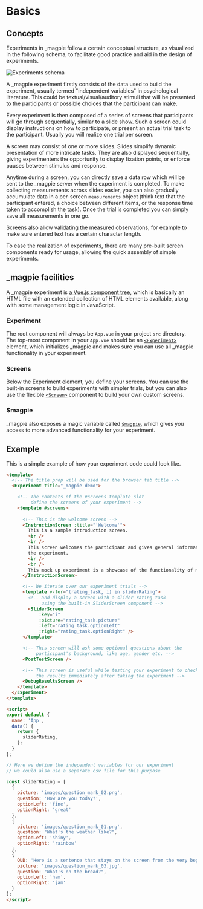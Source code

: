 # Basics

## Concepts
Experiments in _magpie follow a certain conceptual structure, as visualized in the following schema, to facilitate
good practice and aid in the design of experiments.

<img src="../../images/getting_started/experiments_schema.png" alt="Experiments schema" />

A _magpie experiment firstly consists of the data used to build the experiment, usually termed "independent variables" in psychological literature.
This could be textual/visual/auditory stimuli that will be presented to the participants or possible choices that the participant can make.

Every experiment is then composed of a series of screens that participants will go through sequentially, similar to a slide show.
Such a screen could display instructions on how to participate, or present an actual trial task to the participant.
Usually you will realize one trial per screen.

A screen may consist of one or more slides. Slides simplify dynamic presentation of more intricate tasks.
They are also displayed sequentially, giving experimenters the opportunity to display fixation points, or enforce pauses between stimulus and response.

Anytime during a screen, you can directly save a data row which will be sent to the _magpie server when the experiment is completed.
To make collecting measurements across slides easier, you can also gradually accumulate data in a per-screen `measurements` object
(think text that the participant entered, a choice between different items, or the response
time taken to accomplish the task). Once the trial is completed you can simply save all measurements in one go.

Screens also allow validating the measured observations, for example to make sure entered text has a certain character length.

To ease the realization of experiments, there are many pre-built screen components ready for usage,
allowing the quick assembly of simple experiments. 

## _magpie facilities
A _magpie experiment is [a Vue.js component tree](/00_getting_started/03_vue_js/), which is basically an HTML file with an extended collection of HTML elements available,
along with some management logic in JavaScript.

### Experiment
The root component will always be `App.vue` in your project `src` directory. The top-most component in your `App.vue`
should be an [`<Experiment>`](https://magpie-reference.netlify.app/#experiment) element, which initializes _magpie and makes sure you can use all _magpie functionality in your experiment.

### Screens
Below the Experiment element, you define your screens. You can use the built-in screens
to build experiments with simpler trials, but you can also use the flexible [`<Screen>`](https://magpie-reference.netlify.app/#screen) component
to build your own custom screens.

### $magpie
_magpie also exposes a magic variable called [`$magpie`](#https://magpie-reference.netlify.app/#Magpie), which gives you access to more advanced functionality for your experiment.

## Example
This is a simple example of how your experiment code could look like.

```html
<template>
  <!-- The title prop will be used for the browser tab title -->
  <Experiment title="_magpie demo">

    <!-- The contents of the #screens template slot
         define the screens of your experiment -->
    <template #screens>
      
      <!-- This is the welcome screen -->
      <InstructionScreen :title="'Welcome'">
        This is a sample introduction screen.
        <br />
        <br />
        This screen welcomes the participant and gives general information about
        the experiment.
        <br />
        <br />
        This mock up experiment is a showcase of the functionality of magpie.
      </InstructionScreen>

      <!-- We iterate over our experiment trials -->
      <template v-for="(rating_task, i) in sliderRating">
        <!-- and display a screen with a slider rating task
             using the built-in SliderScreen component -->
        <SliderScreen
            :key="i"
            :picture="rating_task.picture"
            :left="rating_task.optionLeft"
            :right="rating_task.optionRight" />
      </template>

      <!-- This screen will ask some optional questions about the
           participant's background, like age, gender etc. -->
      <PostTestScreen />

      <!-- This screen is useful while testing your experiment to check
           the results immediately after taking the experiment -->
      <DebugResultsScreen />
    </template>
  </Experiment>
</template>

<script>
export default {
  name: 'App',
  data() {
    return {
      sliderRating,
    };
  }
};

// Here we define the independent variables for our experiment
// we could also use a separate csv file for this purpose

const sliderRating = [
  {
    picture: 'images/question_mark_02.png',
    question: 'How are you today?',
    optionLeft: 'fine',
    optionRight: 'great'
  },
  {
    picture: 'images/question_mark_01.png',
    question: "What's the weather like?",
    optionLeft: 'shiny',
    optionRight: 'rainbow'
  },
  {
    QUD: 'Here is a sentence that stays on the screen from the very beginning',
    picture: 'images/question_mark_03.jpg',
    question: "What's on the bread?",
    optionLeft: 'ham',
    optionRight: 'jam'
  }
];
</script>

```

